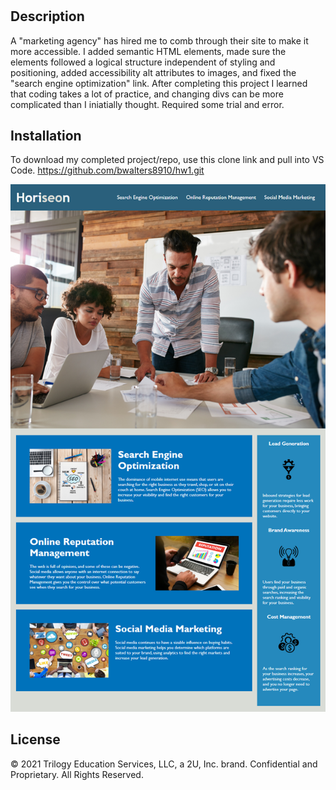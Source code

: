 # <Homeworkone>

## Description
A "marketing agency" has hired me to comb through their site to make it more accessible.  I added semantic HTML elements, made sure the elements followed a logical structure independent of styling and positioning, added accessibility alt attributes to images, and fixed the "search engine optimization" link. After completing this project I learned that coding takes a lot of practice, and changing divs can be more complicated than I iniatially thought. Required some trial and error.

## Installation
To download my completed project/repo, use this clone link and pull into VS Code. https://github.com/bwalters8910/hw1.git

![screenshot](assets/images/screenshot.png)

## License
© 2021 Trilogy Education Services, LLC, a 2U, Inc. brand. Confidential and Proprietary. All Rights Reserved.

